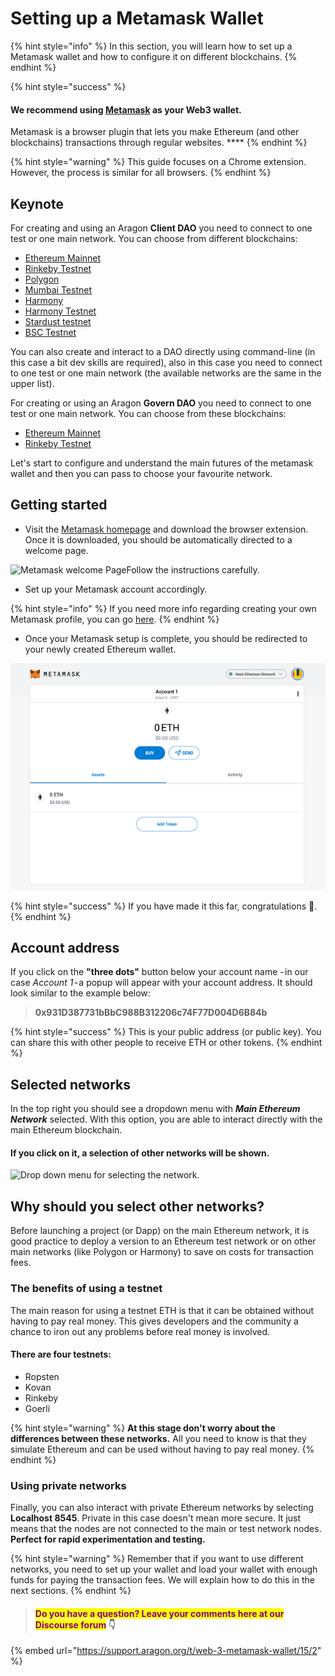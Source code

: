 # Setting up a Metamask Wallet

{% hint style="info" %}
In this section, you will learn how to set up a Metamask wallet and how to configure it on different blockchains.
{% endhint %}

{% hint style="success" %}
#### We recommend using [Metamask](https://metamask.io) as your Web3 wallet.&#x20;

Metamask is a browser plugin that lets you make Ethereum (and other blockchains) transactions through regular websites. ****&#x20;
{% endhint %}

{% hint style="warning" %}
This guide focuses on a Chrome extension. However, the process is similar for all browsers.
{% endhint %}

## Keynote <a href="#getting-started" id="getting-started"></a>

For creating and using an Aragon **Client DAO** you need to connect to one test or one main network. You can choose from different blockchains:

* [Ethereum Mainnet](getting-started-with-ethereum.md)
* [Rinkeby Testnet](getting-started-with-rinkeby-testnet.md)
* [Polygon](getting-started-with-polygon.md)
* [Mumbai Testnet](getting-started-with-mumbai-testnet.md)
* [Harmony](getting-started-with-harmony.md)
* [Harmony Testnet](getting-started-with-harmony-testnet.md)
* [Stardust testnet](getting-started-with-metis-andromeda.md)
* [BSC Testnet](getting-started-with-bsc-testnet.md)

You can also create and interact to a DAO directly using command-line (in this case a bit dev skills are required), also in this case you need to connect to one test or one main network (the available networks are the same in the upper list).&#x20;

For creating or using an Aragon **Govern DAO** you need to connect to one test or one main network. You can choose from these blockchains:

* [Ethereum Mainnet](getting-started-with-ethereum.md)
* [Rinkeby Testnet](getting-started-with-rinkeby-testnet.md)

Let's start to configure and understand the main futures of the metamask wallet and then you can pass to choose your favourite network.

## Getting started <a href="#getting-started" id="getting-started"></a>

* Visit the [Metamask homepage](https://metamask.io) and download the browser extension. Once it is downloaded, you should be automatically directed to a welcome page.&#x20;

![Metamask welcome PageFollow the instructions carefully. ](https://hack.aragon.org/docs/assets/metamask-guide/m-0.png)

* Set up your Metamask account accordingly.

{% hint style="info" %}
If you need more info regarding creating your own Metamask profile, you can go [here](https://docs.polygon.technology/docs/develop/metamask/hello/).
{% endhint %}

* Once your Metamask setup is complete, you should be redirected to your newly created Ethereum wallet.

![Metamask account](<../../../.gitbook/assets/mm account (1).png>)

{% hint style="success" %}
If you have made it this far, congratulations 🎉.
{% endhint %}

## Account address <a href="#account-address" id="account-address"></a>

If you click on the **"three dots"** button below your account name - in our case _Account 1_ - a popup will appear with your account address. It should look similar to the example below:

> **0x931D387731bBbC988B312206c74F77D004D6B84b**

{% hint style="success" %}
This is your public address (or public key). You can share this with other people to receive ETH or other tokens.
{% endhint %}

## Selected networks <a href="#selected-networks" id="selected-networks"></a>

In the top right you should see a dropdown menu with _**Main Ethereum Network**_ selected. With this option, you are able to interact directly with the main Ethereum blockchain.&#x20;

#### If you click on it, a selection of other networks will be shown.

![Drop down menu for selecting the network.](https://hack.aragon.org/docs/assets/metamask-guide/m-2.png)

## Why should you select other networks?&#x20;

Before launching a project (or Dapp) on the main Ethereum network, it is good practice to deploy a version to an Ethereum test network or on other main networks (like Polygon or Harmony) to save on costs for transaction fees.

### The benefits of using a testnet

The main reason for using a testnet ETH is that it can be obtained without having to pay real money. This gives developers and the community a chance to iron out any problems before real money is involved.

#### There are four testnets:&#x20;

* Ropsten
* Kovan
* Rinkeby
* Goerli

{% hint style="warning" %}
**At this stage don't worry about the differences between these networks.** All you need to know is that they simulate Ethereum and can be used without having to pay real money.
{% endhint %}

### Using private networks

Finally, you can also interact with private Ethereum networks by selecting **Localhost 8545**. Private in this case doesn't mean more secure. It just means that the nodes are not connected to the main or test network nodes. **Perfect for rapid experimentation and testing.**

{% hint style="warning" %}
Remember that if you want to use different networks, you need to set up your wallet and load your wallet with enough funds for paying the transaction fees. We will explain how to do this in the next sections.
{% endhint %}



> #### <mark style="color:purple;">Do you have a question? Leave your comments here at our Discourse forum</mark> 👇

{% embed url="https://support.aragon.org/t/web-3-metamask-wallet/15/2" %}
